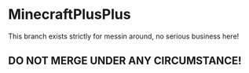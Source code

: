 # MinecraftPlusPlus
This branch exists strictly for messin around, no serious business here!

## DO NOT MERGE UNDER ANY CIRCUMSTANCE!

